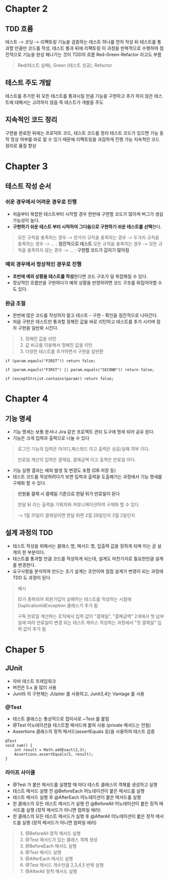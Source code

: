# Chapter 2
## TDD 흐름
테스트 -> 코딩 -> 리팩토링
기능을 검증하는 테스트 하나를 먼저 작성 뒤 테스트를 통과할 만큼만 코드를 작성, 테스트 통과 뒤에 리팩토링
이 과정을 반복적으로 수행하여 점진적으로 기능을 완성 해나가는 것이 TDD의 흐름
Red-Green-Refactor 라고도 부름

> Red(테스트 실패), Green (테스트 성공), Refactor

## 테스트 주도 개발
테스트를 추가한 뒤 모든 테스트를 통과시킬 만큼 기능을 구현하고 추가 하지 않은 테스트에 대해서는 고려하지 않음
즉 테스트가 개발을 주도

## 지속적인 코드 정리
구현을 완료한 뒤에는 프로덕트 코드, 테스트 코드를 정리
테스트 코드가 있으면 기능 동작 정상 여부를 바로 알 수 있기 때문에 리팩토링을 과감하게 진행 가능
지속적인 코드 정리로 품질 향상

# Chapter 3
## 테스트 작성 순서
### 쉬운 경우에서 어려운 경우로 진행
- 처음부터 복잡한 테스트부터 시작할 경우 한번에 구현할 코드가 많아져 버그가 생길 가능성이 높다.
- **구현하기 쉬운 테스트 부터 시작하여 그다음으로 구현하기 쉬운 테스트를 선택**한다.
> 모든 규칙을 충족하는 경우 -> 한가지 규칙을 충족하는 경우 -> 두가지 규칙을 충족하는 경우 -> ...  : **점진적으로 테스트**
> 모든 규칙을 충족하는 경우 -> 모든 규칙을 충족하지 않는 경우 -> ... : **구현할 코드가 갑자기 많아짐**

### 예외 경우에서 정상적인 경우로 진행
- **초반에 예외 상황을 테스트를 작성**한다면 코드 구조가 덜 복잡해질 수 있다.
- 정상적인 흐름만을 구현하다가 예외 상황을 반영하려면 코드 구조를 뒤집어야할 수도 있다.

### 완급 조절
- 한번에 많은 코드를 작성하지 말고 테스트 - 구현 - 확인을 점진적으로 나아간다.
- 처음 구현은 테스트만 통과할 정해진 값을 바로 리턴하고 테스트를 추가 시키며 점차 구현을 일반화 시킨다.
> 1. 정해진 값을 리턴
> 2. 값 비교를 이용해서 정해진 값을 리턴
> 3. 다양한 테스트를 추가하면서 구현을 일반환
```
if (param.eqauls("FIRST")) return false;

if (param.eqauls("FIRST") || param.equals("SECOND")) return false;

if (exceptStrList.contains(param)) return false;

```

# Chapter 4
## 기능 명세
- 기능 명세는 보통 문서나 Jira 같은 프로젝트 관리 도구에 명세 되어 공유 된다.
- 기능은 크게 입력과 출력으로 나눌 수 있다

> 로그인 기능의 입력은 아이디,패스워드 이고 출력은 성공/실패 여부 이다.
> 
> 만료일 계산의 입력은 결제일, 결제금액 이고 출력은 만료일 이다.
- 기능 실행 결과는 예외 발생 및 변경도 포함 (DB 저장 등)
- 테스트 코드를 작성하려다가 보면 입력과 출력을 도출해가는 과정에서 기능 명세를 구체화 할 수 있다.
> **만원을 결제 시 결제일 기준으로 한달 뒤가 만료일이 된다**
> 
> 한달 뒤 라는 출력을 기획자와 커뮤니케이션하여 구체화 할 수 있다
> 
> -> 1월 31일이 결제일이면 한달 뒤면 2월 28일인지 3월 2일인지

## 설계 과정의 TDD
- 테스트 작성을 위해서는 클래스 명, 메서드 명, 입출력 값을 정하게 되며 이는 곧 설계의 한 부분이다.
- 테스트를 통과할 만큼 코드를 작성하게 되는데, 설계도 마찬가지로 필요한만큼 설계를 변경한다.
- 요구사항을 분석하여 만드는 초기 설계는 초안이며 점점 설계가 변경이 되는 과정에 TDD 도 과정이 된다.

> 예시
> 
> ID가 중복되어 회원가입이 실패하는 테스트를 작성하는 시점에 DuplicationIdException 클래스가 추가 됨
> 
> 구독 만료일 계산하는 로직에서 입력 값이 "결제일", "결제금액" 2개에서 첫 납부일에 따라 만료일이 변경 되는 테스트 케이스 작성하는 과정에서 "첫 결제일" 입력 값이 추가 됨

# Chaper 5
## JUnit
- 자바 테스트 프레임워크
- 버전은 5.x 을 많이 사용
- Junit5 의 구현체는 JUpiter 를 사용하고, Junit3,4는 Vantage 를 사용
### @Test
- 테스트 클래스는 통상적으로 접미사로 ~Test 를 붙힘
- @Test 어노테이션을 테스트할 메서드에 붙혀 사용 (private 메서드는 안됨)
- Assertions 클래스의 정적 메서드(assertEquals 등)을 사용하여 테스트 검증
```
@Test
void sum() {
    int result = Math.addExact(2,3);
    Assertions.assertEquals(5, result);
}
```

### 라이프 사이클
- @Test 가 붙은 메서드를 실행할 때 마다 테스트 클래스의 객체를 생성하고 실행
- 테스트 메서드 실행 전 @BeforeEach 어노테이션이 붙은 메서드를 실행
- 테스트 메서드 실행 후 @AfterEach 어노테이션이 붙은 메서드를 실행
- 한 클래스의 모든 테스트 메서드가 실행 전 @BeforeAll 어노테이션이 붙은 정적 메서드를 실행 (정적 메서드가 아니면 컴파일 에러)
- 한 클래스의 모든 테스트 메서드가 실행 후 @AfterAll 어노테이션이 붙은 정적 메서드를 실행 (정적 메서드가 아니면 컴파일 에러)

>1. @BeforeAll 정적 메서드 실행
>2. @Test 메서드가 있는 클래스 객체 생성
>3. @BeforeEach 메서드 실행
>4. @Test 메서드 실행
>5. @AfterEach 메서드 실행
>6. @Test 메서드 개수만큼 2,3,4,5 반복 실행
>7. @AfterAll 정적 메서드 실행